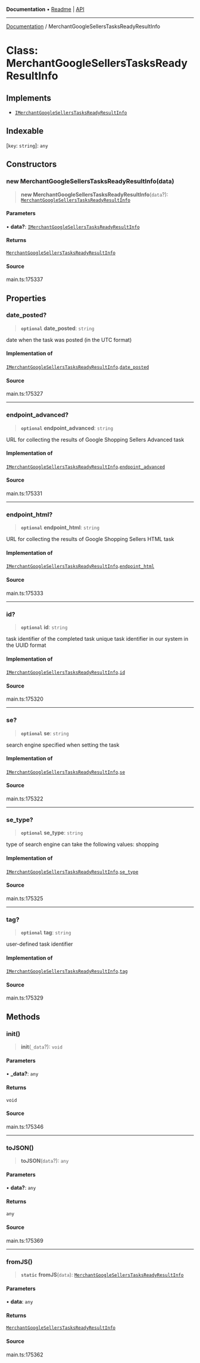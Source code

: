 **Documentation** • [Readme](../README.md) \| [API](../globals.md)

***

[Documentation](../README.md) / MerchantGoogleSellersTasksReadyResultInfo

# Class: MerchantGoogleSellersTasksReadyResultInfo

## Implements

- [`IMerchantGoogleSellersTasksReadyResultInfo`](../interfaces/IMerchantGoogleSellersTasksReadyResultInfo.md)

## Indexable

 \[`key`: `string`\]: `any`

## Constructors

### new MerchantGoogleSellersTasksReadyResultInfo(data)

> **new MerchantGoogleSellersTasksReadyResultInfo**(`data`?): [`MerchantGoogleSellersTasksReadyResultInfo`](MerchantGoogleSellersTasksReadyResultInfo.md)

#### Parameters

• **data?**: [`IMerchantGoogleSellersTasksReadyResultInfo`](../interfaces/IMerchantGoogleSellersTasksReadyResultInfo.md)

#### Returns

[`MerchantGoogleSellersTasksReadyResultInfo`](MerchantGoogleSellersTasksReadyResultInfo.md)

#### Source

main.ts:175337

## Properties

### date\_posted?

> **`optional`** **date\_posted**: `string`

date when the task was posted (in the UTC format)

#### Implementation of

[`IMerchantGoogleSellersTasksReadyResultInfo`](../interfaces/IMerchantGoogleSellersTasksReadyResultInfo.md).[`date_posted`](../interfaces/IMerchantGoogleSellersTasksReadyResultInfo.md#date_posted)

#### Source

main.ts:175327

***

### endpoint\_advanced?

> **`optional`** **endpoint\_advanced**: `string`

URL for collecting the results of Google Shopping Sellers Advanced task

#### Implementation of

[`IMerchantGoogleSellersTasksReadyResultInfo`](../interfaces/IMerchantGoogleSellersTasksReadyResultInfo.md).[`endpoint_advanced`](../interfaces/IMerchantGoogleSellersTasksReadyResultInfo.md#endpoint_advanced)

#### Source

main.ts:175331

***

### endpoint\_html?

> **`optional`** **endpoint\_html**: `string`

URL for collecting the results of Google Shopping Sellers HTML task

#### Implementation of

[`IMerchantGoogleSellersTasksReadyResultInfo`](../interfaces/IMerchantGoogleSellersTasksReadyResultInfo.md).[`endpoint_html`](../interfaces/IMerchantGoogleSellersTasksReadyResultInfo.md#endpoint_html)

#### Source

main.ts:175333

***

### id?

> **`optional`** **id**: `string`

task identifier of the completed task
unique task identifier in our system in the UUID format

#### Implementation of

[`IMerchantGoogleSellersTasksReadyResultInfo`](../interfaces/IMerchantGoogleSellersTasksReadyResultInfo.md).[`id`](../interfaces/IMerchantGoogleSellersTasksReadyResultInfo.md#id)

#### Source

main.ts:175320

***

### se?

> **`optional`** **se**: `string`

search engine specified when setting the task

#### Implementation of

[`IMerchantGoogleSellersTasksReadyResultInfo`](../interfaces/IMerchantGoogleSellersTasksReadyResultInfo.md).[`se`](../interfaces/IMerchantGoogleSellersTasksReadyResultInfo.md#se)

#### Source

main.ts:175322

***

### se\_type?

> **`optional`** **se\_type**: `string`

type of search engine
can take the following values: shopping

#### Implementation of

[`IMerchantGoogleSellersTasksReadyResultInfo`](../interfaces/IMerchantGoogleSellersTasksReadyResultInfo.md).[`se_type`](../interfaces/IMerchantGoogleSellersTasksReadyResultInfo.md#se_type)

#### Source

main.ts:175325

***

### tag?

> **`optional`** **tag**: `string`

user-defined task identifier

#### Implementation of

[`IMerchantGoogleSellersTasksReadyResultInfo`](../interfaces/IMerchantGoogleSellersTasksReadyResultInfo.md).[`tag`](../interfaces/IMerchantGoogleSellersTasksReadyResultInfo.md#tag)

#### Source

main.ts:175329

## Methods

### init()

> **init**(`_data`?): `void`

#### Parameters

• **\_data?**: `any`

#### Returns

`void`

#### Source

main.ts:175346

***

### toJSON()

> **toJSON**(`data`?): `any`

#### Parameters

• **data?**: `any`

#### Returns

`any`

#### Source

main.ts:175369

***

### fromJS()

> **`static`** **fromJS**(`data`): [`MerchantGoogleSellersTasksReadyResultInfo`](MerchantGoogleSellersTasksReadyResultInfo.md)

#### Parameters

• **data**: `any`

#### Returns

[`MerchantGoogleSellersTasksReadyResultInfo`](MerchantGoogleSellersTasksReadyResultInfo.md)

#### Source

main.ts:175362
